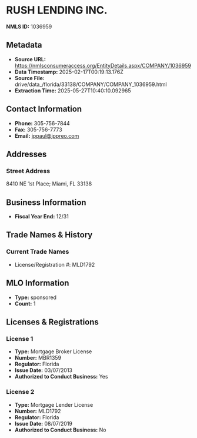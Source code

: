 # RUSH LENDING INC.

**NMLS ID:** 1036959

## Metadata
- **Source URL:** https://nmlsconsumeraccess.org/EntityDetails.aspx/COMPANY/1036959
- **Data Timestamp:** 2025-02-17T00:19:13.176Z
- **Source File:** drive/data_/florida/33138/COMPANY/COMPANY_1036959.html
- **Extraction Time:** 2025-05-27T10:40:10.092965

## Contact Information
- **Phone:** 305-756-7844
- **Fax:** 305-756-7773
- **Email:** jppaul@jppreo.com

## Addresses
### Street Address
8410 NE 1st Place; Miami, FL 33138

## Business Information
- **Fiscal Year End:** 12/31

## Trade Names & History
### Current Trade Names
- License/Registration #: MLD1792

## MLO Information
- **Type:** sponsored
- **Count:** 1

## Licenses & Registrations

### License 1
- **Type:** Mortgage Broker License
- **Number:** MBR1359
- **Regulator:** Florida
- **Issue Date:** 03/07/2013
- **Authorized to Conduct Business:** Yes

### License 2
- **Type:** Mortgage Lender License
- **Number:** MLD1792
- **Regulator:** Florida
- **Issue Date:** 08/07/2019
- **Authorized to Conduct Business:** No
